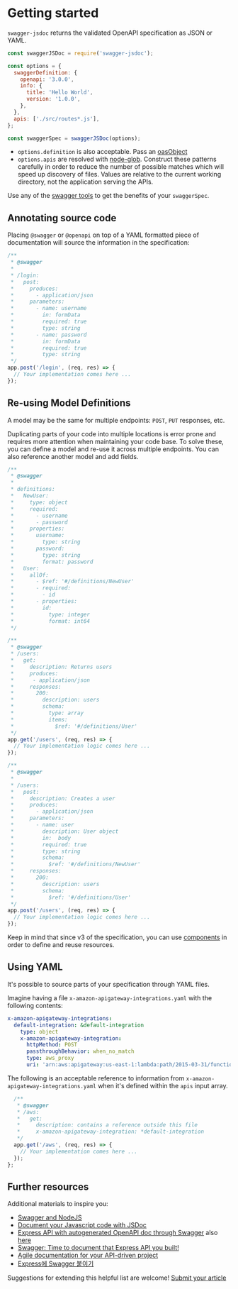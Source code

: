 # Getting started

`swagger-jsdoc` returns the validated OpenAPI specification as JSON or YAML.

```javascript
const swaggerJSDoc = require('swagger-jsdoc');

const options = {
  swaggerDefinition: {
    openapi: '3.0.0',
    info: {
      title: 'Hello World',
      version: '1.0.0',
    },
  },
  apis: ['./src/routes*.js'],
};

const swaggerSpec = swaggerJSDoc(options);
```

- `options.definition` is also acceptable. Pass an [oasObject](https://swagger.io/specification/#oasObject)
- `options.apis` are resolved with [node-glob](https://github.com/isaacs/node-glob). Construct these patterns carefully in order to reduce the number of possible matches which will speed up discovery of files. Values are relative to the current working directory, not the application serving the APIs.

Use any of the [swagger tools](https://swagger.io/tools/) to get the benefits of your `swaggerSpec`.

## Annotating source code

Placing `@swagger` or `@openapi` on top of a YAML formatted piece of documentation will source the information in the specification:

```javascript
/**
 * @swagger
 *
 * /login:
 *   post:
 *     produces:
 *       - application/json
 *     parameters:
 *       - name: username
 *         in: formData
 *         required: true
 *         type: string
 *       - name: password
 *         in: formData
 *         required: true
 *         type: string
 */
app.post('/login', (req, res) => {
  // Your implementation comes here ...
});
```

## Re-using Model Definitions

A model may be the same for multiple endpoints: `POST`, `PUT` responses, etc.

Duplicating parts of your code into multiple locations is error prone and requires more attention when maintaining your code base. To solve these, you can define a model and re-use it across multiple endpoints. You can also reference another model and add fields.

```javascript
/**
 * @swagger
 *
 * definitions:
 *   NewUser:
 *     type: object
 *     required:
 *       - username
 *       - password
 *     properties:
 *       username:
 *         type: string
 *       password:
 *         type: string
 *         format: password
 *   User:
 *     allOf:
 *       - $ref: '#/definitions/NewUser'
 *       - required:
 *         - id
 *       - properties:
 *         id:
 *           type: integer
 *           format: int64
 */

/**
 * @swagger
 * /users:
 *   get:
 *     description: Returns users
 *     produces:
 *      - application/json
 *     responses:
 *       200:
 *         description: users
 *         schema:
 *           type: array
 *           items:
 *             $ref: '#/definitions/User'
 */
app.get('/users', (req, res) => {
  // Your implementation logic comes here ...
});

/**
 * @swagger
 *
 * /users:
 *   post:
 *     description: Creates a user
 *     produces:
 *       - application/json
 *     parameters:
 *       - name: user
 *         description: User object
 *         in:  body
 *         required: true
 *         type: string
 *         schema:
 *           $ref: '#/definitions/NewUser'
 *     responses:
 *       200:
 *         description: users
 *         schema:
 *           $ref: '#/definitions/User'
 */
app.post('/users', (req, res) => {
  // Your implementation logic comes here ...
});
```

Keep in mind that since v3 of the specification, you can use [components](https://swagger.io/docs/specification/components/) in order to define and reuse resources.

## Using YAML

It's possible to source parts of your specification through YAML files.

Imagine having a file `x-amazon-apigateway-integrations.yaml` with the following contents:

```yaml
x-amazon-apigateway-integrations:
  default-integration: &default-integration
    type: object
    x-amazon-apigateway-integration:
      httpMethod: POST
      passthroughBehavior: when_no_match
      type: aws_proxy
      uri: 'arn:aws:apigateway:us-east-1:lambda:path/2015-03-31/functions/arn:aws:lambda:us-east-1:123456789:function:helloworldlambda/invocations'
```

The following is an acceptable reference to information from `x-amazon-apigateway-integrations.yaml` when it's defined within the `apis` input array.

```javascript
  /**
   * @swagger
   * /aws:
   *   get:
   *     description: contains a reference outside this file
   *     x-amazon-apigateway-integration: *default-integration
   */
  app.get('/aws', (req, res) => {
    // Your implementation comes here ...
  });
};
```

## Further resources

Additional materials to inspire you:

- [Swagger and NodeJS](https://mherman.org/blog/swagger-and-nodejs/)
- [Document your Javascript code with JSDoc](https://dev.to/paulasantamaria/document-your-javascript-code-with-jsdoc-2fbf)
- [Express API with autogenerated OpenAPI doc through Swagger](https://dev.to/acanimal/express-api-with-autogenerated-openapi-doc-through-swagger-7na) also [here](https://www.acuriousanimal.com/blog/2018/10/20/express-swagger-doc)
- [Swagger: Time to document that Express API you built!](https://levelup.gitconnected.com/swagger-time-to-document-that-express-api-you-built-9b8faaeae563)
- [Agile documentation for your API-driven project](https://kalinchernev.github.io/agile-documentation-api-driven-project)
- [Express에 Swagger 붙이기](https://gongzza.github.io/javascript/nodejs/swagger-node-express/)

Suggestions for extending this helpful list are welcome! [Submit your article](https://github.com/Surnet/swagger-jsdoc/issues/new)
